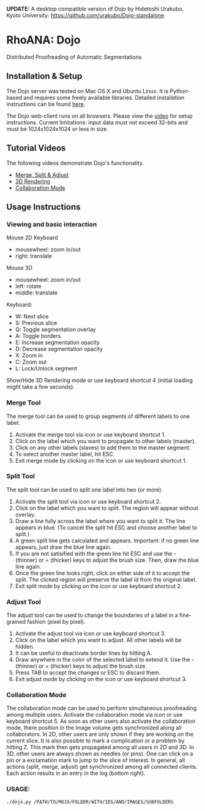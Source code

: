 **UPDATE:** A desktop compatible version of Dojo by Hidetoshi Urakubo, Kyoto University: https://github.com/urakubo/Dojo-standalone

RhoANA: Dojo
============

Distributed Proofreading of Automatic Segmentations



## Installation & Setup
The Dojo server was tested on Mac OS X and Ubuntu Linux. It is Python-based and requires some freely available libraries. Detailed installation instructions can be found [here](https://github.com/Rhoana/dojo/wiki/Dojo-Installation).

The Dojo web-client runs on all browsers. Please view the [video](https://youtu.be/EHU7eGI5ixs) for setup instructions. Current limitations: input data must not exceed 32-bits and must be 1024x1024x1024 or less in size.

## Tutorial Videos
The following videos demonstrate Dojo's functionality.
* [Merge, Split & Adjust](https://youtu.be/WoezzrYjzY4)
* [3D Rendering](https://youtu.be/xM5jsWn_2ho)
* [Collaboration Mode](https://youtu.be/rlaBqVg8d2E)

## Usage Instructions

### Viewing and basic interaction
Mouse 2D	Keyboard
* mousewheel: zoom in/out
* right: translate

Mouse 3D
* mousewheel: zoom in/out
* left: rotate
* middle: translate

Keyboard: 
* W: Next slice
* S: Previous slice
* Q: Toggle segmentation overlay
* A: Toggle borders
* E: Increase segmentation opacity
* D: Decrease segmentation opacity
* X: Zoom in
* C: Zoom out
* L: Lock/Unlock segment

Show/Hide 3D Rendering mode or use keyboard shortcut 4 (initial loading might take a few seconds).

### Merge Tool
The merge tool can be used to group segments of different labels to one label.
1. Activate the merge tool via icon or use keyboard shortcut 1.
2. Click on the label which you want to propagate to other labels (master).
3. Click on any other labels (slaves) to add them to the master segment.
4. To select another master label, hit ESC
5. Exit merge mode by clicking on the icon or use keyboard shortcut 1.

### Split Tool
The split tool can be used to split one label into two (or more).
1. Activate the split tool via icon or use keyboard shortcut 2.
2. Click on the label which you want to split. The region will appear without overlay.
3. Draw a line fully across the label where you want to split it. The line appears in blue.
(To cancel the split hit ESC and choose another label to split.)
4. A green split line gets calculated and appears.
Important: if no green line appears, just draw the blue line again.
5. If you are not satisified with the green line hit ESC and use the - (thinner) or = (thicker) keys to adjust the brush size. Then, draw the blue line again.
6. Once the green line looks right, click on either side of it to accept the split. The clicked region will preserve the label id from the original label.
7. Exit split mode by clicking on the icon or use keyboard shortcut 2.

### Adjust Tool
The adjust tool can be used to change the boundaries of a label in a fine-grained fashion (pixel by pixel).
1. Activate the adjust tool via icon or use keyboard shortcut 3.
2. Click on the label which you want to adjust. All other labels will be hidden.
3. It can be useful to deactivate border lines by hitting A.
4. Draw anywhere in the color of the selected label to extend it.
Use the - (thinner) or = (thicker) keys to adjust the brush size.
5. Press TAB to accept the changes or ESC to discard them.
6. Exit adjust mode by clicking on the icon or use keyboard shortcut 3.

### Collaboration Mode
The collaboration mode can be used to perform simultaneous proofreading among multiple users.
Activate the collaboration mode via icon or use keyboard shortcut 5.
As soon as other users also activate the collaboration mode, there position in the image volume gets synchronized along all collaborators.
In 2D, other users are only shown if they are working on the current slice.
It is also possible to mark a complication or a problem by hitting Z. This mark then gets propagated among all users in 2D and 3D.
In 3D, other users are always shown as needles (or pins). One can click on a pin or a exclamation mark to jump to the slice of interest.
In general, all actions (split, merge, adjust) get synchronized among all connected clients. Each action results in an entry in the log (bottom right).





### USAGE:

```
./dojo.py /PATH/TO/MOJO/FOLDER/WITH/IDS/AND/IMAGES/SUBFOLDERS
```

